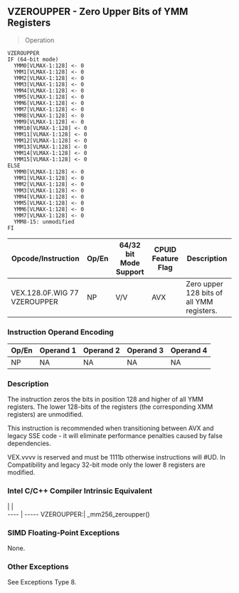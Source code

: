 ## VZEROUPPER - Zero Upper Bits of YMM Registers

> Operation

``` slim
VZEROUPPER
IF (64-bit mode)
  YMM0[VLMAX-1:128] <- 0
  YMM1[VLMAX-1:128] <- 0
  YMM2[VLMAX-1:128] <- 0
  YMM3[VLMAX-1:128] <- 0
  YMM4[VLMAX-1:128] <- 0
  YMM5[VLMAX-1:128] <- 0
  YMM6[VLMAX-1:128] <- 0
  YMM7[VLMAX-1:128] <- 0
  YMM8[VLMAX-1:128] <- 0
  YMM9[VLMAX-1:128] <- 0
  YMM10[VLMAX-1:128] <- 0
  YMM11[VLMAX-1:128] <- 0
  YMM12[VLMAX-1:128] <- 0
  YMM13[VLMAX-1:128] <- 0
  YMM14[VLMAX-1:128] <- 0
  YMM15[VLMAX-1:128] <- 0
ELSE
  YMM0[VLMAX-1:128] <- 0
  YMM1[VLMAX-1:128] <- 0
  YMM2[VLMAX-1:128] <- 0
  YMM3[VLMAX-1:128] <- 0
  YMM4[VLMAX-1:128] <- 0
  YMM5[VLMAX-1:128] <- 0
  YMM6[VLMAX-1:128] <- 0
  YMM7[VLMAX-1:128] <- 0
  YMM8-15: unmodified
FI

```

 Opcode/Instruction          | Op/En| 64/32 bit Mode Support| CPUID Feature Flag| Description                              
 ---  | --- | --- | --- | ---
 VEX.128.0F.WIG 77 VZEROUPPER| NP   | V/V                   | AVX               | Zero upper 128 bits of all YMM registers.

### Instruction Operand Encoding
 Op/En| Operand 1| Operand 2| Operand 3| Operand 4
 ---  | --- | --- | --- | ---
 NP   | NA       | NA       | NA       | NA       

### Description
The instruction zeros the bits in position 128 and higher of all YMM registers.
The lower 128-bits of the registers (the corresponding XMM registers) are unmodified.

This instruction is recommended when transitioning between AVX and legacy SSE
code - it will eliminate performance penalties caused by false dependencies.
<aside class="notification">
VEX.vvvv is reserved and must be 1111b otherwise instructions will #UD.
In Compatibility and legacy 32-bit mode only the lower 8 registers are modified.
</aside>



### Intel C/C++ Compiler Intrinsic Equivalent
   | |  
---- | -----
 VZEROUPPER:| _mm256_zeroupper()

### SIMD Floating-Point Exceptions
None.


### Other Exceptions
See Exceptions Type 8.
